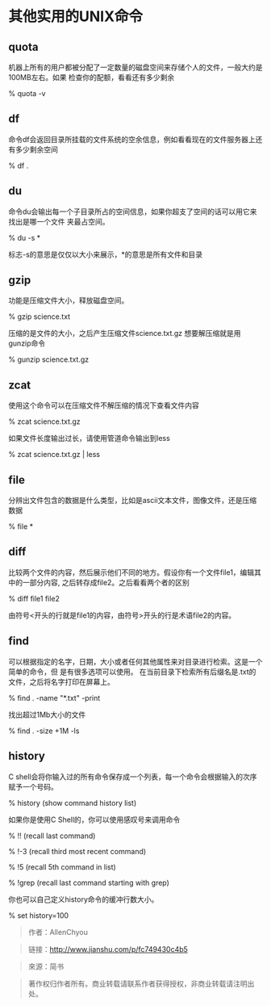 # 其他实用的UNIX命令
## quota

机器上所有的用户都被分配了一定数量的磁盘空间来存储个人的文件，一般大约是100MB左右。如果
检查你的配额，看看还有多少剩余

% quota -v

## df

命令df会返回目录所挂载的文件系统的空余信息，例如看看现在的文件服务器上还有多少剩余空间

% df .

## du

命令du会输出每一个子目录所占的空间信息，如果你超支了空间的话可以用它来找出是哪一个文件
夹最占空间。

% du -s *

标志-s的意思是仅仅以大小来展示，*的意思是所有文件和目录

## gzip

功能是压缩文件大小，释放磁盘空间。

% gzip science.txt

压缩的是文件的大小，之后产生压缩文件science.txt.gz
想要解压缩就是用gunzip命令

% gunzip science.txt.gz

## zcat

使用这个命令可以在压缩文件不解压缩的情况下查看文件内容

% zcat science.txt.gz

如果文件长度输出过长，请使用管道命令输出到less

% zcat science.txt.gz | less

## file

分辨出文件包含的数据是什么类型，比如是ascii文本文件，图像文件，还是压缩数据

% file *

## diff

比较两个文件的内容，然后展示他们不同的地方。假设你有一个文件file1，编辑其中的一部分内容,
之后转存成file2。之后看看两个者的区别

% diff file1 file2

由符号<开头的行就是file1的内容，由符号>开头的行是术语file2的内容。

## find

可以根据指定的名字，日期，大小或者任何其他属性来对目录进行检索。这是一个简单的命令，但
是有很多选项可以使用。
在当前目录下检索所有后缀名是.txt的文件，之后将名字打印在屏幕上。

% find . -name "*.txt" -print

找出超过1Mb大小的文件

% find . -size +1M -ls

## history

C shell会将你输入过的所有命令保存成一个列表，每一个命令会根据输入的次序赋予一个号码。

% history (show command history list)

如果你是使用C Shell的，你可以使用感叹号来调用命令

% !! (recall last command)

% !-3 (recall third most recent command)

% !5 (recall 5th command in list)

% !grep (recall last command starting with grep)

你也可以自己定义history命令的缓冲行数大小。

% set history=100

> 作者：AllenChyou

> 链接：http://www.jianshu.com/p/fc749430c4b5

> 來源：简书

> 著作权归作者所有。商业转载请联系作者获得授权，非商业转载请注明出处。
